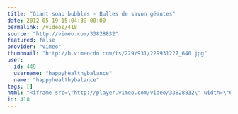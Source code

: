 ```yaml
---
title: "Giant soap bubbles - Bulles de savon géantes"
date: 2012-05-19 15:04:39 00:00
permalink: /videos/418
source: "http://vimeo.com/33828832"
featured: false
provider: "Vimeo"
thumbnail: "http://b.vimeocdn.com/ts/229/931/229931227_640.jpg"
user:
  id: 449
  username: "happyhealthybalance"
  name: "happyhealthybalance"
tags: []
html: "<iframe src=\"http://player.vimeo.com/video/33828832\" width=\"640\" height=\"352\" frameborder=\"0\" webkitallowfullscreen mozallowfullscreen allowfullscreen></iframe>"
id: 418
---
```


